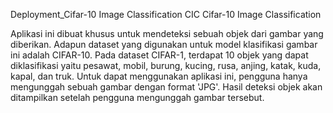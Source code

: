 Deployment_Cifar-10 Image Classification
CIC
Cifar-10 Image Classification

Aplikasi ini dibuat khusus untuk mendeteksi sebuah objek dari gambar yang diberikan. Adapun dataset yang digunakan untuk model klasifikasi gambar ini adalah CIFAR-10. Pada dataset CIFAR-1, terdapat 10 objek yang dapat diklasifikasi yaitu pesawat, mobil, burung, kucing, rusa, anjing, katak, kuda, kapal, dan truk. Untuk dapat menggunakan aplikasi ini, pengguna hanya mengunggah sebuah gambar dengan format 'JPG'. Hasil deteksi objek akan ditampilkan setelah pengguna mengunggah gambar tersebut.
